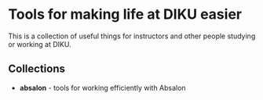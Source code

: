 # Tools for making life at DIKU easier

This is a collection of useful things for instructors and other
people studying or working at DIKU.

## Collections

* **absalon** - tools for working efficiently with Absalon
